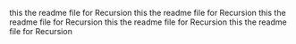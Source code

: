 this the readme file for Recursion
this the readme file for Recursion
this the readme file for Recursion
this the readme file for Recursion
this the readme file for Recursion
